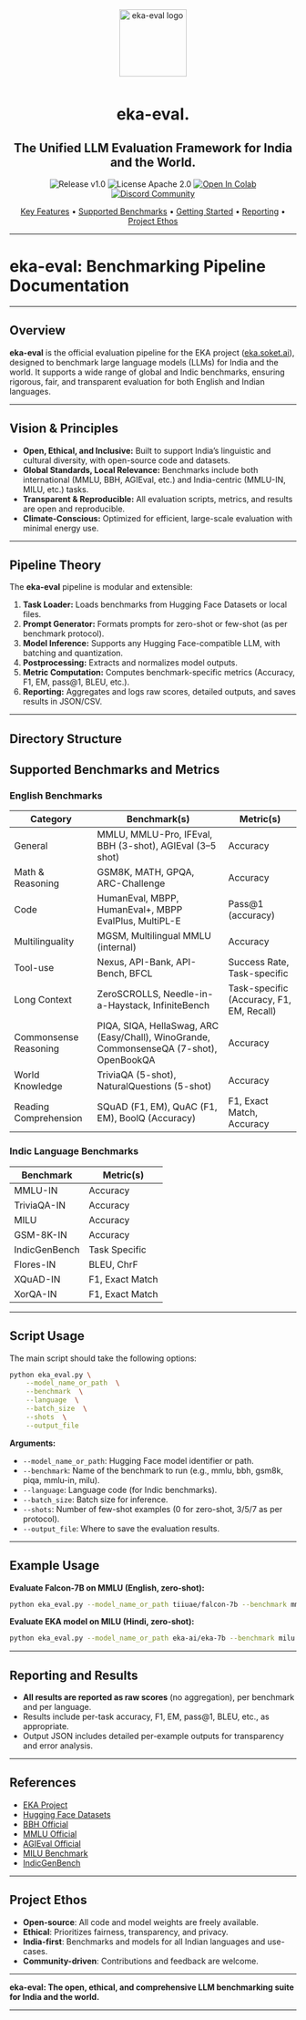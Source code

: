 <div align="center">
  <!-- Eka Logo -->
  <img width="118" alt="eka-eval logo" src="https://github.com/user-attachments/assets/2822b114-39bb-4c19-8808-accd8b415b3a" style="margin-bottom: 10px;" />

  <h1>eka-eval.</h1>
  <h2>The Unified LLM Evaluation Framework for India and the World.</h2>

  <!-- Badges Row -->
  <p>
    <img src="https://img.shields.io/badge/release-v1.0-blue.svg" alt="Release v1.0" />
    <img src="https://img.shields.io/badge/license-Apache%202.0-green.svg" alt="License Apache 2.0" />
    <a href="https://colab.research.google.com/github/your_repo/eka-eval/blob/main/notebooks/quick_start.ipynb">
      <img src="https://colab.research.google.com/assets/colab-badge.svg" alt="Open In Colab" />
    </a>
    <a href="https://discord.gg/yourcommunitylink">
      <img src="https://img.shields.io/discord/308323056592486420?label=Join%20Community&logo=discord&colorB=7289DA" alt="Discord Community" />
    </a>
  </p>

  <!-- Navigation Links -->
  <p>
    <a href="#key-features">Key Features</a> •
    <a href="#supported-benchmarks-and-metrics">Supported Benchmarks</a> •
    <a href="#script-usage">Getting Started</a> •
    <a href="#reporting-and-results">Reporting</a> •
    <a href="#project-ethos">Project Ethos</a>
  </p>
</div>



---

# eka-eval: Benchmarking Pipeline Documentation

---

## **Overview**

**eka-eval** is the official evaluation pipeline for the EKA project ([eka.soket.ai](https://eka.soket.ai)), designed to benchmark large language models (LLMs) for India and the world. It supports a wide range of global and Indic benchmarks, ensuring rigorous, fair, and transparent evaluation for both English and Indian languages.

---

## **Vision & Principles**

- **Open, Ethical, and Inclusive:** Built to support India’s linguistic and cultural diversity, with open-source code and datasets.
- **Global Standards, Local Relevance:** Benchmarks include both international (MMLU, BBH, AGIEval, etc.) and India-centric (MMLU-IN, MILU, etc.) tasks.
- **Transparent & Reproducible:** All evaluation scripts, metrics, and results are open and reproducible.
- **Climate-Conscious:** Optimized for efficient, large-scale evaluation with minimal energy use.

---

## **Pipeline Theory**

The **eka-eval** pipeline is modular and extensible:

1. **Task Loader:** Loads benchmarks from Hugging Face Datasets or local files.
2. **Prompt Generator:** Formats prompts for zero-shot or few-shot (as per benchmark protocol).
3. **Model Inference:** Supports any Hugging Face-compatible LLM, with batching and quantization.
4. **Postprocessing:** Extracts and normalizes model outputs.
5. **Metric Computation:** Computes benchmark-specific metrics (Accuracy, F1, EM, pass@1, BLEU, etc.).
6. **Reporting:** Aggregates and logs raw scores, detailed outputs, and saves results in JSON/CSV.

---
## **Directory Structure**


## **Supported Benchmarks and Metrics**

### **English Benchmarks**

| Category                | Benchmark(s)                                 | Metric(s)                     |
|-------------------------|----------------------------------------------|-------------------------------|
| General                 | MMLU, MMLU-Pro, IFEval, BBH (3-shot), AGIEval (3–5 shot) | Accuracy                      |
| Math & Reasoning        | GSM8K, MATH, GPQA, ARC-Challenge             | Accuracy                      |
| Code                    | HumanEval, MBPP, HumanEval+, MBPP EvalPlus, MultiPL-E | Pass@1 (accuracy)             |
| Multilinguality         | MGSM, Multilingual MMLU (internal)           | Accuracy                      |
| Tool-use                | Nexus, API-Bank, API-Bench, BFCL             | Success Rate, Task-specific   |
| Long Context            | ZeroSCROLLS, Needle-in-a-Haystack, InfiniteBench | Task-specific (Accuracy, F1, EM, Recall) |
| Commonsense Reasoning   | PIQA, SIQA, HellaSwag, ARC (Easy/Chall), WinoGrande, CommonsenseQA (7-shot), OpenBookQA | Accuracy                      |
| World Knowledge         | TriviaQA (5-shot), NaturalQuestions (5-shot) | Accuracy                      |
| Reading Comprehension   | SQuAD (F1, EM), QuAC (F1, EM), BoolQ (Accuracy) | F1, Exact Match, Accuracy     |

### **Indic Language Benchmarks**

| Benchmark            | Metric(s)               |
|----------------------|-------------------------|
| MMLU-IN              | Accuracy                |
| TriviaQA-IN          | Accuracy                |
| MILU                 | Accuracy                |
| GSM-8K-IN            | Accuracy                |
| IndicGenBench        | Task Specific           |
| Flores-IN            | BLEU, ChrF             |
| XQuAD-IN             | F1, Exact Match         |
| XorQA-IN             | F1, Exact Match         |

---

## **Script Usage**

The main script should take the following options:

```bash
python eka_eval.py \
    --model_name_or_path  \
    --benchmark  \
    --language  \
    --batch_size  \
    --shots  \
    --output_file 
```

**Arguments:**
- `--model_name_or_path`: Hugging Face model identifier or path.
- `--benchmark`: Name of the benchmark to run (e.g., mmlu, bbh, gsm8k, piqa, mmlu-in, milu).
- `--language`: Language code (for Indic benchmarks).
- `--batch_size`: Batch size for inference.
- `--shots`: Number of few-shot examples (0 for zero-shot, 3/5/7 as per protocol).
- `--output_file`: Where to save the evaluation results.

---

## **Example Usage**

**Evaluate Falcon-7B on MMLU (English, zero-shot):**
```bash
python eka_eval.py --model_name_or_path tiiuae/falcon-7b --benchmark mmlu --language en --batch_size 8 --shots 0 --output_file results_mmlu_falcon7b.json
```

**Evaluate EKA model on MILU (Hindi, zero-shot):**
```bash
python eka_eval.py --model_name_or_path eka-ai/eka-7b --benchmark milu --language hi --batch_size 8 --shots 0 --output_file results_milu_eka7b.json
```

---

## **Reporting and Results**

- **All results are reported as raw scores** (no aggregation), per benchmark and per language.
- Results include per-task accuracy, F1, EM, pass@1, BLEU, etc., as appropriate.
- Output JSON includes detailed per-example outputs for transparency and error analysis.

---

## **References**

- [EKA Project](https://eka.soket.ai/)
- [Hugging Face Datasets](https://huggingface.co/datasets)
- [BBH Official](https://github.com/suzgunmirac/BIG-Bench-Hard)
- [MMLU Official](https://github.com/hendrycks/test)
- [AGIEval Official](https://github.com/THUDM/AGIEval)
- [MILU Benchmark](https://github.com/AI4Bharat/MILU)
- [IndicGenBench](https://github.com/AI4Bharat/IndicGenBench)

---

## **Project Ethos**

- **Open-source**: All code and model weights are freely available.
- **Ethical**: Prioritizes fairness, transparency, and privacy.
- **India-first**: Benchmarks and models for all Indian languages and use-cases.
- **Community-driven**: Contributions and feedback are welcome.

---

**eka-eval: The open, ethical, and comprehensive LLM benchmarking suite for India and the world.**

---


